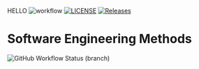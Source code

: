 HELLO
![workflow](https://github.com/Vict0r-Git/sem/actions/workflows/main.yml/badge.svg)
[![LICENSE](https://img.shields.io/github/license/Vict0r-Git/sem.svg?style=flat-square)](https://github.com/Vict0r-Git/sem/blob/master/LICENSE)
[![Releases](https://img.shields.io/github/release/Vict0r-Git/sem/all.svg?style=flat-square)](https://github.com/<github-username>/sem/releases)

# Software Engineering Methods
![GitHub Workflow Status (branch)](https://img.shields.io/github/workflow/status/Vict0r-Git/sem/main.yml/<branch>?style=flat-square)

